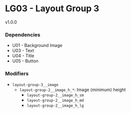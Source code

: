 # LG03 - Layout Group 3
v1.0.0

### Dependencies
* U01 - Background Image
* U03 - Text
* U04 - Title
* U05 - Button

### Modifiers
* `layout-group-3__image`
    * `layout-group-2__image_h_*`: Image (minimum) height
        * `layout-group-2__image_h_sm`
        * `layout-group-2__image_h_md`
        * `layout-group-2__image_h_lg`

